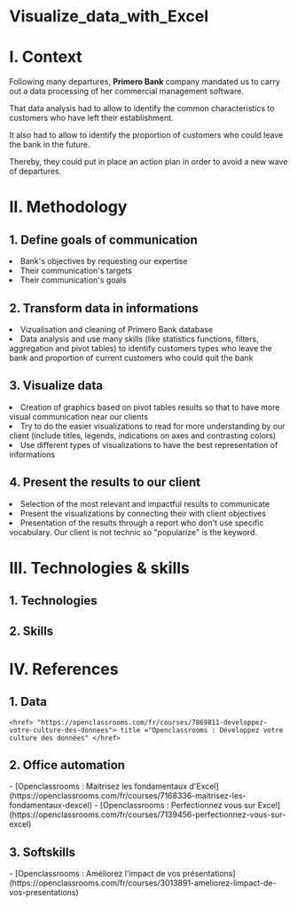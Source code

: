 # Visualize_data_with_Excel

<h1>I. Context</h1>

Following many departures, **Primero Bank** company mandated us to carry out a data processing of her commercial management software.

That data analysis had to allow to identify the common characteristics to customers who have left their establishment.

It also had to allow to identify the proportion of customers who could leave the bank in the future.

Thereby, they could put in place an action plan in order to avoid a new wave of departures.

<h1>II. Methodology</h1>

  <h2>1. Define goals of communication</h2>
    <li>Bank's objectives by requesting our expertise</li>
    <li>Their communication's targets</li>
    <li>Their communication's goals</li>

  <h2>2. Transform data in informations</h2>
    <li>Vizualisation and cleaning of Primero Bank database</li>
    <li>Data analysis and use many skills (like statistics functions, filters, aggregation and pivot tables) to identify customers types who leave the bank and proportion of current customers who could quit the bank</li>

  <h2>3. Visualize data</h2>
    <li>Creation of graphics based on pivot tables results so that to have more visual communication near our clients</li>
    <li>Try to do the easier visualizations to read for more understanding by our client (include titles, legends, indications on axes and contrasting colors)</li>
    <li>Use different types of visualizations to have the best representation of informations</li>

  <h2>4. Present the results to our client</h2>
    <li>Selection of the most relevant and impactful results to communicate</li>
    <li>Present the visualizations by connecting their with client objectives</li>
    <li>Presentation of the results through a report who don't use specific vocabulary. Our client is not technic so "popularize" is the keyword. </li>

<h1>III. Technologies & skills</h1>

   <h2>1. Technologies</h2>

   <h2>2. Skills</h2>

<h1>IV. References</h1>

  <h2>1. Data</h2>

    <href> "https://openclassrooms.com/fr/courses/7869811-developpez-votre-culture-des-donnees"> title ="Openclassrooms : Développez votre culture des données" </href>
    

  <h2>2. Office automation</h2>
    - [Openclassrooms : Maitrisez les fondamentaux d'Excel](https://openclassrooms.com/fr/courses/7168336-maitrisez-les-fondamentaux-dexcel)
    - [Openclassrooms : Perfectionnez vous sur Excel](https://openclassrooms.com/fr/courses/7139456-perfectionnez-vous-sur-excel)

  <h2>3. Softskills</h2>
    - [Openclassrooms : Améliorez l'impact de vos présentations](https://openclassrooms.com/fr/courses/3013891-ameliorez-limpact-de-vos-presentations)
    
